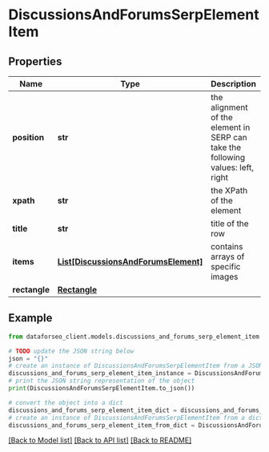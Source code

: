 # DiscussionsAndForumsSerpElementItem


## Properties

Name | Type | Description | Notes
------------ | ------------- | ------------- | -------------
**position** | **str** | the alignment of the element in SERP can take the following values: left, right | [optional] 
**xpath** | **str** | the XPath of the element | [optional] 
**title** | **str** | title of the row | [optional] 
**items** | [**List[DiscussionsAndForumsElement]**](DiscussionsAndForumsElement.md) | contains arrays of specific images | [optional] 
**rectangle** | [**Rectangle**](Rectangle.md) |  | [optional] 

## Example

```python
from dataforseo_client.models.discussions_and_forums_serp_element_item import DiscussionsAndForumsSerpElementItem

# TODO update the JSON string below
json = "{}"
# create an instance of DiscussionsAndForumsSerpElementItem from a JSON string
discussions_and_forums_serp_element_item_instance = DiscussionsAndForumsSerpElementItem.from_json(json)
# print the JSON string representation of the object
print(DiscussionsAndForumsSerpElementItem.to_json())

# convert the object into a dict
discussions_and_forums_serp_element_item_dict = discussions_and_forums_serp_element_item_instance.to_dict()
# create an instance of DiscussionsAndForumsSerpElementItem from a dict
discussions_and_forums_serp_element_item_from_dict = DiscussionsAndForumsSerpElementItem.from_dict(discussions_and_forums_serp_element_item_dict)
```
[[Back to Model list]](../README.md#documentation-for-models) [[Back to API list]](../README.md#documentation-for-api-endpoints) [[Back to README]](../README.md)


